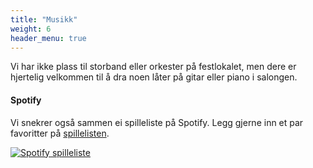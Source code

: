 ```yaml
---
title: "Musikk"
weight: 6
header_menu: true
---
```


Vi har ikke plass til storband eller orkester på festlokalet, men dere er hjertelig velkommen til å dra noen låter på gitar eller piano i salongen.

#### Spotify
Vi snekrer også sammen ei spilleliste på Spotify. Legg gjerne inn et par favoritter på [spillelisten](https://open.spotify.com/playlist/3rSWoPUBO1m8i2m3KHjCpT?si=3ae23c7a4ea24000).

[![Spotify spilleliste](images/spotify-logo.png)](https://open.spotify.com/playlist/3rSWoPUBO1m8i2m3KHjCpT?si=3ae23c7a4ea24000)